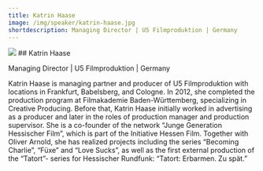 ```yaml
---
title: Katrin Haase
image: /img/speaker/katrin-haase.jpg
shortdescription: Managing Director | U5 Filmproduktion | Germany
---
```

<img src="/img/speaker/katrin-haase.jpg">
## Katrin Haase  

Managing Director | U5 Filmproduktion | Germany

Katrin Haase is managing partner and producer of U5 Filmproduktion with locations in Frankfurt, Babelsberg, and Cologne. In 2012, she completed the production program at Filmakademie Baden-Württemberg, specializing in Creative Producing. Before that, Katrin Haase initially worked in advertising as a producer and later in the roles of production manager and production supervisor. She is a co-founder of the network “Junge Generation Hessischer Film”, which is part of the Initiative Hessen Film. Together with Oliver Arnold, she has realized projects including the series “Becoming Charlie”, “Füxe” and “Love Sucks”, as well as the first external production of the “Tatort”- series for Hessischer Rundfunk: “Tatort: Erbarmen. Zu spät.”